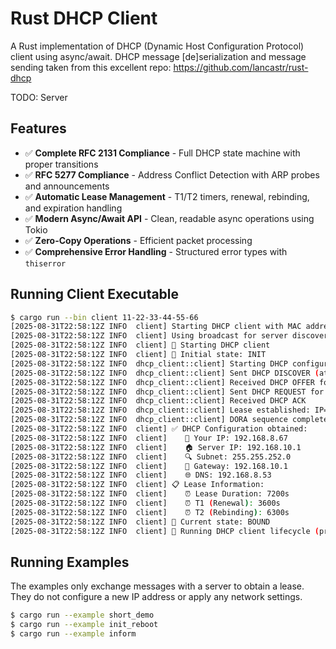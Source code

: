 # Rust DHCP Client

A Rust implementation of DHCP (Dynamic Host Configuration Protocol) client using async/await.
DHCP message [de]serialization and message sending taken from this excellent repo: https://github.com/lancastr/rust-dhcp

TODO: Server

## Features

- ✅ **Complete RFC 2131 Compliance** - Full DHCP state machine with proper transitions
- ✅ **RFC 5277 Compliance** - Address Conflict Detection with ARP probes and announcements  
- ✅ **Automatic Lease Management** - T1/T2 timers, renewal, rebinding, and expiration handling
- ✅ **Modern Async/Await API** - Clean, readable async operations using Tokio
- ✅ **Zero-Copy Operations** - Efficient packet processing
- ✅ **Comprehensive Error Handling** - Structured error types with `thiserror`

## Running Client Executable
```bash
$ cargo run --bin client 11-22-33-44-55-66
[2025-08-31T22:58:12Z INFO  client] Starting DHCP client with MAC address: 00-11-22-33-44-55
[2025-08-31T22:58:12Z INFO  client] Using broadcast for server discovery
[2025-08-31T22:58:12Z INFO  client] 🚀 Starting DHCP client
[2025-08-31T22:58:12Z INFO  client] 📡 Initial state: INIT
[2025-08-31T22:58:12Z INFO  dhcp_client::client] Starting DHCP configuration process
[2025-08-31T22:58:12Z INFO  dhcp_client::client] Sent DHCP DISCOVER (attempt 1)
[2025-08-31T22:58:12Z INFO  dhcp_client::client] Received DHCP OFFER for 192.168.8.67
[2025-08-31T22:58:12Z INFO  dhcp_client::client] Sent DHCP REQUEST for 192.168.8.67 (attempt 1)
[2025-08-31T22:58:12Z INFO  dhcp_client::client] Received DHCP ACK
[2025-08-31T22:58:12Z INFO  dhcp_client::client] Lease established: IP=192.168.8.67, Server=192.168.10.1, Duration=7200s
[2025-08-31T22:58:12Z INFO  dhcp_client::client] DORA sequence completed in 219 ms
[2025-08-31T22:58:12Z INFO  client] ✅ DHCP Configuration obtained:
[2025-08-31T22:58:12Z INFO  client]    📍 Your IP: 192.168.8.67
[2025-08-31T22:58:12Z INFO  client]    🏠 Server IP: 192.168.10.1
[2025-08-31T22:58:12Z INFO  client]    🔍 Subnet: 255.255.252.0
[2025-08-31T22:58:12Z INFO  client]    🚪 Gateway: 192.168.10.1
[2025-08-31T22:58:12Z INFO  client]    🌐 DNS: 192.168.8.53
[2025-08-31T22:58:12Z INFO  client] 📋 Lease Information:
[2025-08-31T22:58:12Z INFO  client]    ⏰ Lease Duration: 7200s
[2025-08-31T22:58:12Z INFO  client]    ⏰ T1 (Renewal): 3600s
[2025-08-31T22:58:12Z INFO  client]    ⏰ T2 (Rebinding): 6300s
[2025-08-31T22:58:12Z INFO  client] 🔄 Current state: BOUND
[2025-08-31T22:58:12Z INFO  client] 🏃 Running DHCP client lifecycle (press Ctrl+C to exit gracefully)
```

## Running Examples
The examples only exchange messages with a server to obtain a lease. They do not configure a new IP address or apply any network settings.
```bash
$ cargo run --example short_demo
$ cargo run --example init_reboot
$ cargo run --example inform
```
